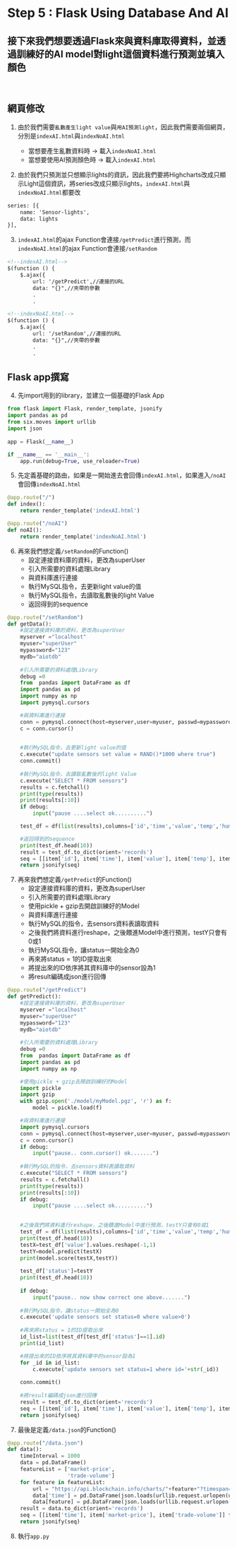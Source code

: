 # Step 5 : Flask Using Database And AI
## 接下來我們想要透過Flask來與資料庫取得資料，並透過訓練好的AI model對light這個資料進行預測並填入顏色
<br>

## 網頁修改

1. 由於我們需要```亂數產生light value```與```用AI預測light```，因此我們需要兩個網頁，分別是```indexAI.html```與```indexNoAI.html```
    * 當想要產生亂數資料時 -> 載入```indexNoAI.html```
    * 當想要使用AI預測顏色時 -> 載入```indexAI.html```

2. 由於我們只預測並只想顯示lights的資訊，因此我們要將Highcharts改成只顯示Light這個資訊，將series改成只顯示lights，```indexAI.html```與```indexNoAI.html```都要改
```html
series: [{
    name: 'Sensor-lights',
    data: lights
}],
```

3. ```indexAI.html```的ajax Function會連接```/getPredict```進行預測，而```indexNoAI.html```的ajax Function會連接```/setRandom```
```html
<!--indexAI.html-->
$(function () {
    $.ajax({									  
        url: '/getPredict',//連接的URL	  
        data: "{}",//夾帶的參數
        .
        .
```
```html
<!--indexNoAI.html-->
$(function () {
    $.ajax({									  
        url: '/setRandom',//連接的URL	  
        data: "{}",//夾帶的參數
        .
        .
```
## Flask app撰寫

4. 先import用到的library，並建立一個基礎的Flask App
```python
from flask import Flask, render_template, jsonify
import pandas as pd
from six.moves import urllib
import json
 
app = Flask(__name__)

if __name__ == '__main__':
    app.run(debug=True, use_reloader=True)
```

5. 先定義基礎的路由，如果是一開始進去會回傳```indexAI.html```，如果進入```/noAI```會回傳```indexNoAI.html```
```python
@app.route("/")
def index():
    return render_template('indexAI.html')

@app.route("/noAI")
def noAI():
    return render_template('indexNoAI.html')    
```

6. 再來我們想定義```/setRandom```的Function()
    * 設定連接資料庫的資料，更改為superUser
    * 引入所需要的資料處理Library
    * 與資料庫進行連接
    * 執行MySQL指令，去更新light value的值
    * 執行MySQL指令，去讀取亂數後的light Value
    * 返回得到的sequence
```python
@app.route("/setRandom")
def getData():
    #設定連接資料庫的資料，更改為superUser
    myserver ="localhost" 
    myuser="superUser"
    mypassword="123"
    mydb="aiotdb"
    
    #引入所需要的資料處理Library
    debug =0
    from  pandas import DataFrame as df
    import pandas as pd                   
    import numpy as np
    import pymysql.cursors

    #與資料庫進行連接
    conn = pymysql.connect(host=myserver,user=myuser, passwd=mypassword, db=mydb)
    c = conn.cursor()
 

    #執行MySQL指令，去更新light value的值
    c.execute("update sensors set value = RAND()*1000 where true")
    conn.commit()
    
    #執行MySQL指令，去讀取亂數後的light Value
    c.execute("SELECT * FROM sensors")
    results = c.fetchall()
    print(type(results))
    print(results[:10])
    if debug:
        input("pause ....select ok..........")

    test_df = df(list(results),columns=['id','time','value','temp','humi','status'])

    #返回得到的sequence
    print(test_df.head(10))
    result = test_df.to_dict(orient='records')
    seq = [[item['id'], item['time'], item['value'], item['temp'], item['humi'], item['status']] for item in result]
    return jsonify(seq)
```


7. 再來我們想定義```/getPredict```的Function()
    * 設定連接資料庫的資料，更改為superUser
    * 引入所需要的資料處理Library
    * 使用pickle + gzip去開啟訓練好的Model
    * 與資料庫進行連接
    * 執行MySQL的指令，去sensors資料表讀取資料
    * 之後我們將資料進行reshape，之後餵進Model中進行預測，testY只會有0或1
    * 執行MySQL指令，讓status一開始全為0
    * 再來將status = 1的ID提取出來
    * 將提出來的ID依序將其資料庫中的sensor設為1
    * 將result編碼成json進行回傳
```python
@app.route("/getPredict")
def getPredict():
    #設定連接資料庫的資料，更改為superUser
    myserver ="localhost"
    myuser="superUser"
    mypassword="123"
    mydb="aiotdb"
    
    #引入所需要的資料處理Library
    debug =0
    from  pandas import DataFrame as df
    import pandas as pd                     
    import numpy as np

    #使用pickle + gzip去開啟訓練好的Model
    import pickle
    import gzip
    with gzip.open('./model/myModel.pgz', 'r') as f:
        model = pickle.load(f)

    #與資料庫進行連接
    import pymysql.cursors
    conn = pymysql.connect(host=myserver,user=myuser, passwd=mypassword, db=mydb)
    c = conn.cursor()
    if debug:
        input("pause.. conn.cursor() ok.......")
    
    #執行MySQL的指令，去sensors資料表讀取資料
    c.execute("SELECT * FROM sensors")
    results = c.fetchall()
    print(type(results))
    print(results[:10])
    if debug:
        input("pause ....select ok..........")
    

    #之後我們將資料進行reshape，之後餵進Model中進行預測，testY只會有0或1
    test_df = df(list(results),columns=['id','time','value','temp','humi','status'])
    print(test_df.head(10))
    testX=test_df['value'].values.reshape(-1,1)
    testY=model.predict(testX)
    print(model.score(testX,testY))
    
    test_df['status']=testY
    print(test_df.head(10))
    
    if debug:
        input("pause.. now show correct one above.......")
    
    #執行MySQL指令，讓status一開始全為0
    c.execute('update sensors set status=0 where value>0')
    
    #再來將status = 1的ID提取出來
    id_list=list(test_df[test_df['status']==1].id)
    print(id_list)

    #將提出來的ID依序將其資料庫中的sensor設為1
    for _id in id_list:
        c.execute('update sensors set status=1 where id='+str(_id))
    
    conn.commit()
    
    #將result編碼成json進行回傳
    result = test_df.to_dict(orient='records')
    seq = [[item['id'], item['time'], item['value'], item['temp'], item['humi'], item['status']] for item in result]
    return jsonify(seq)
```


7. 最後是定義```/data.json```的Function()
```python
@app.route("/data.json")
def data():
    timeInterval = 1000
    data = pd.DataFrame()
    featureList = ['market-price', 
                   'trade-volume']
    for feature in featureList:
        url = "https://api.blockchain.info/charts/"+feature+"?timespan="+str(timeInterval)+"days&format=json"
        data['time'] = pd.DataFrame(json.loads(urllib.request.urlopen(url).read().decode('utf-8'))['values'])['x']*1000
        data[feature] = pd.DataFrame(json.loads(urllib.request.urlopen(url).read().decode('utf-8'))['values'])['y']
    result = data.to_dict(orient='records')
    seq = [[item['time'], item['market-price'], item['trade-volume']] for item in result]
    return jsonify(seq)
```

8. 執行```app.py```